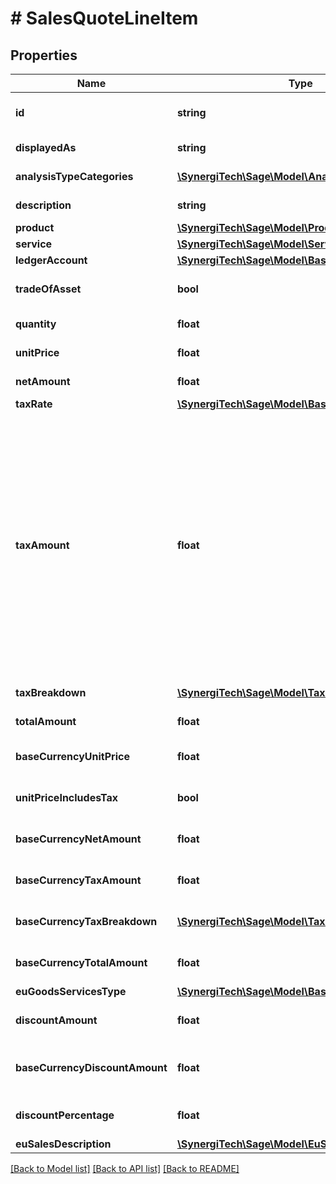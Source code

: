 # # SalesQuoteLineItem

## Properties

Name | Type | Description | Notes
------------ | ------------- | ------------- | -------------
**id** | **string** | The unique identifier for the item | [optional]
**displayedAs** | **string** | The name of the resource | [optional]
**analysisTypeCategories** | [**\SynergiTech\Sage\Model\AnalysisTypeLineItem[]**](AnalysisTypeLineItem.md) | The analysis types information | [optional]
**description** | **string** | The description for the quote line | [optional]
**product** | [**\SynergiTech\Sage\Model\Product**](Product.md) |  | [optional]
**service** | [**\SynergiTech\Sage\Model\Service**](Service.md) |  | [optional]
**ledgerAccount** | [**\SynergiTech\Sage\Model\Base**](Base.md) |  | [optional]
**tradeOfAsset** | **bool** | Whether the line item is marked as trade of asset. | [optional]
**quantity** | **float** | The quantity for the quote line | [optional]
**unitPrice** | **float** | The unit price for the quote line | [optional]
**netAmount** | **float** | The net amount for the quote line | [optional]
**taxRate** | [**\SynergiTech\Sage\Model\Base**](Base.md) |  | [optional]
**taxAmount** | **float** | The tax amount for the quote line\&quot;. This attribute is required in v3.1, unless the tax rate is of a \&quot;zero\&quot;, \&quot;exempt\&quot; or \&quot;no_tax\&quot; type. Then the tax_amount is infered as 0.0. In v3, this attribute is optional, but you should still set, as it defaults to 0.0 in any case. This is not what you want for tax rates with a percentage &gt; 0.0. | [optional]
**taxBreakdown** | [**\SynergiTech\Sage\Model\TaxBreakdown[]**](TaxBreakdown.md) | The tax breakdown for the quote line | [optional]
**totalAmount** | **float** | The total amount for the quote line | [optional]
**baseCurrencyUnitPrice** | **float** | The unit price for the quote line in base currency | [optional]
**unitPriceIncludesTax** | **bool** | Defines whether the unit price includes tax | [optional]
**baseCurrencyNetAmount** | **float** | The net amount for the quote line in base currency | [optional]
**baseCurrencyTaxAmount** | **float** | The tax amount for the quote line in base currency | [optional]
**baseCurrencyTaxBreakdown** | [**\SynergiTech\Sage\Model\TaxBreakdown[]**](TaxBreakdown.md) | The tax breakdown for the quote line in base currency | [optional]
**baseCurrencyTotalAmount** | **float** | The total amount for the quote line in base currency | [optional]
**euGoodsServicesType** | [**\SynergiTech\Sage\Model\Base**](Base.md) |  | [optional]
**discountAmount** | **float** | The discount amount for the quote line | [optional]
**baseCurrencyDiscountAmount** | **float** | The discount amount for the quote line in base currency | [optional]
**discountPercentage** | **float** | The discount percentage for the quote line | [optional]
**euSalesDescription** | [**\SynergiTech\Sage\Model\EuSalesDescription**](EuSalesDescription.md) |  | [optional]

[[Back to Model list]](../../README.md#models) [[Back to API list]](../../README.md#endpoints) [[Back to README]](../../README.md)
